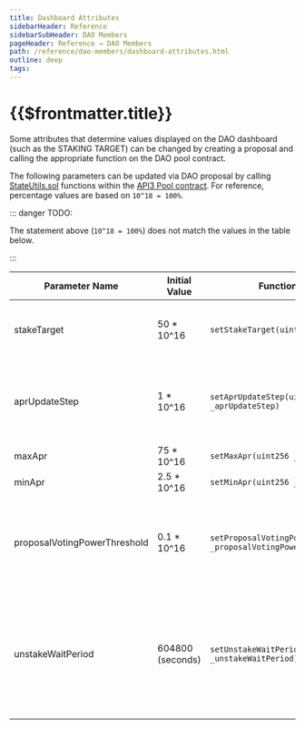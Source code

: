```yaml
---
title: Dashboard Attributes
sidebarHeader: Reference
sidebarSubHeader: DAO Members
pageHeader: Reference → DAO Members
path: /reference/dao-members/dashboard-attributes.html
outline: deep
tags:
---
```


<PageHeader/>

# {{$frontmatter.title}}

Some attributes that determine values displayed on the DAO dashboard (such as
the STAKING TARGET) can be changed by creating a proposal and calling the
appropriate function on the DAO pool contract.

The following parameters can be updated via DAO proposal by calling
[StateUtils.sol](https://github.com/api3dao/api3-dao/tree/main/packages/pool/contracts)<ExternalLinkImage/>
functions within the [API3 Pool contract](pool.md). For reference, percentage
values are based on `10^18 = 100%`.

::: danger TODO:

The statement above (`10^18 = 100%`) does not match the values in the table
below.

:::

| Parameter Name               | Initial Value    | Function Signature                                                       | Description                                                                                      |
| ---------------------------- | ---------------- | ------------------------------------------------------------------------ | ------------------------------------------------------------------------------------------------ |
| stakeTarget                  | 50 \* 10^16      | `setStakeTarget(uint256 _stakeTarget)`                                   | Percentage of all tokens targeted to be staked                                                   |
| aprUpdateStep                | 1 \* 10^16       | `setAprUpdateStep(uint256 _aprUpdateStep)`                               | Percentage reward APR will be increased or decreased by                                          |
| maxApr                       | 75 \* 10^16      | `setMaxApr(uint256 _maxApr)`                                             | Maximum reward APR                                                                               |
| minApr                       | 2.5 \* 10^16     | `setMinApr(uint256 _minApr)`                                             | Minimum reward APR                                                                               |
| proposalVotingPowerThreshold | 0.1 \* 10^16     | `setProposalVotingPowerThreshold(uint256 _proposalVotingPowerThreshold)` | Percentage of all shares that must be held to create a new proposal                              |
| unstakeWaitPeriod            | 604800 (seconds) | `setUnstakeWaitPeriod(uint256 _unstakeWaitPeriod)`                       | Length of time a member must wait after scheduling unstake before unstaking tokens from the pool |

